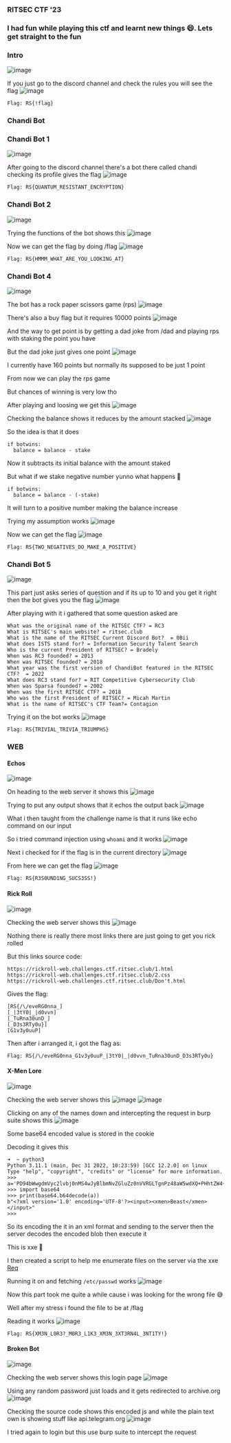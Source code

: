 <h3> RITSEC CTF '23 </h3>

### I had fun while playing this ctf and learnt new things 😄. Lets get straight to the fun

### Intro
![image](https://user-images.githubusercontent.com/127159644/229284625-035ccb60-e236-40ae-adc1-4673da62fbfb.png)

If you just go to the discord channel and check the rules you will see the flag
![image](https://user-images.githubusercontent.com/127159644/229284664-fb85536f-e833-48f9-a5c2-04c0e2bfaf94.png)

```
Flag: RS{!flag}
```

<h3> Chandi Bot </h3>

### Chandi Bot 1
![image](https://user-images.githubusercontent.com/127159644/229284869-9c32174b-23a2-479b-9d06-46cc41a3a14f.png)

After going to the discord channel there's a bot there called chandi checking its profile gives the flag
![image](https://user-images.githubusercontent.com/127159644/229284828-e4d99d9c-193e-47e1-910f-a41147089416.png)

```
Flag: RS{QUANTUM_RESISTANT_ENCRYPTION}
```

### Chandi Bot 2
![image](https://user-images.githubusercontent.com/127159644/229284882-ebaf2662-e1ce-4409-a2a3-d7ac0ea4a131.png)

Trying the functions of the bot shows this 
![image](https://user-images.githubusercontent.com/127159644/229284961-56d99da8-2daa-483a-86de-82767defe316.png)

Now we can get the flag by doing /flag
![image](https://user-images.githubusercontent.com/127159644/229284979-b4b1da0e-f978-4098-b30b-5d372a149e2f.png)

```
Flag: RS{HMMM_WHAT_ARE_YOU_LOOKING_AT}
```

### Chandi Bot 4
![image](https://user-images.githubusercontent.com/127159644/229289993-89a9938f-bbc1-433f-ae29-e249f5720e11.png)

The bot has a rock paper scissors game (rps)
![image](https://user-images.githubusercontent.com/127159644/229290099-7385d53d-66ba-410f-92cd-bc760ee01012.png)

There's also a buy flag but it requires 10000 points
![image](https://user-images.githubusercontent.com/127159644/229290203-8a753069-086e-4b8d-b49f-fb7894a5af98.png)

And the way to get point is by getting a dad joke from /dad and playing rps with staking the point you have

But the dad joke just gives one point
![image](https://user-images.githubusercontent.com/127159644/229290374-7a2cec85-f7eb-4f27-8b42-eeffa0bd63e3.png)

I currently have 160 points but normally its supposed to be just 1 point 

From now we can play the rps game

But chances of winning is very low tho 

After playing and loosing we get this
![image](https://user-images.githubusercontent.com/127159644/229291964-ec05f126-aad7-455e-bb11-f885833da5bb.png)

Checking the balance shows it reduces by the amount stacked
![image](https://user-images.githubusercontent.com/127159644/229292005-abc29369-5255-4277-95ac-e8a5939393e2.png)

So the idea is that it does

```
if botwins:
  balance = balance - stake
```

Now it subtracts its initial balance with the amount staked

But what if we stake negative number yunno what happens 🙂

```
if botwins:
  balance = balance - (-stake)
```

It will turn to a positive number making the balance increase

Trying my assumption works
![image](https://user-images.githubusercontent.com/127159644/229292355-2017671d-b604-48f1-9950-da19be9cc449.png)

Now we can get the flag
![image](https://user-images.githubusercontent.com/127159644/229292440-b514d16f-30be-4895-b4f4-ad684458e92c.png)

```
Flag: RS{TWO_NEGATIVES_DO_MAKE_A_POSITIVE}
```

### Chandi Bot 5
![image](https://user-images.githubusercontent.com/127159644/229292628-7cccedb6-e49a-4e15-ac64-8fcfeed5ff32.png)

This part just asks series of question and if its up to 10 and you get it right then the bot gives you the flag
![image](https://user-images.githubusercontent.com/127159644/229292703-8e173825-1fe2-4133-adbc-6b6c1557cb06.png)

After playing with it i gathered that some question asked are 

```
What was the original name of the RITSEC CTF? = RC3
What is RITSEC's main website? = ritsec.club
What is the name of the RITSEC Current Discord Bot?  = 0Bii
What does ISTS stand for? = Information Security Talent Search
Who is the current President of RITSEC? = Bradely
When was RC3 founded? = 2013
When was RITSEC founded? = 2018
What year was the first version of ChandiBot featured in the RITSEC CTF?  = 2022
What does RC3 stand for? = RIT Competitive Cybersecurity Club
When was Sparsa founded? = 2002
When was the first RITSEC CTF? = 2018
Who was the first President of RITSEC? = Micah Martin
What is the name of RITSEC's CTF Team?= Contagion
```

Trying it on the bot works
![image](https://user-images.githubusercontent.com/127159644/229293215-cb20e611-8500-4544-84d1-f78d7e72afa9.png)

```
Flag: RS{TRIVIAL_TRIVIA_TRIUMPHS}
```

<h3> WEB </h3>

#### Echos
![image](https://user-images.githubusercontent.com/127159644/229299501-1dd44a6f-b1fa-41a0-85dd-f3dc42d9b8b2.png)

On heading to the web server it shows this
![image](https://user-images.githubusercontent.com/127159644/229299527-a34b4c10-5943-4910-ac4a-03f09808ca91.png)

Trying to put any output shows that it echos the output back
![image](https://user-images.githubusercontent.com/127159644/229299564-4a9d887e-6559-41f8-8e54-ab587d066a6e.png)

What i then taught from the challenge name is that it runs like echo command on our input

So i tried command injection using `whoami` and it works
![image](https://user-images.githubusercontent.com/127159644/229299615-4f392af2-c9fe-410a-813a-588569fff434.png)

Next i checked for if the flag is in the current directory
![image](https://user-images.githubusercontent.com/127159644/229299635-141223e4-59bd-4eea-bb12-683128959af0.png)

From here we can get the flag
![image](https://user-images.githubusercontent.com/127159644/229299659-4d310a0b-c090-4c06-80f6-e6651cea6247.png)

```
Flag: RS{R3S0UND1NG_SUCS3SS!}
```

#### Rick Roll
![image](https://user-images.githubusercontent.com/127159644/229299691-99aa9d66-5396-43cb-88e5-b210eacd97c6.png)

Checking the web server shows this
![image](https://user-images.githubusercontent.com/127159644/229299749-748b56df-16ae-4731-9f84-ebcc5956be75.png)

Nothing there is really there most links there are just going to get you rick rolled

But this links source code:

```
https://rickroll-web.challenges.ctf.ritsec.club/1.html
https://rickroll-web.challenges.ctf.ritsec.club/2.css
https://rickroll-web.challenges.ctf.ritsec.club/Don't.html
```

Gives the flag:

```
[RS{/\/eveRG0nna_]
[_|3tY0|_|d0vvn]
[_TuRna30unD_]
[_D3s3RTy0u}]
[G1v3y0uuP]
```

Then after i arranged it, i got the flag as:

```
Flag: RS{/\/eveRG0nna_G1v3y0uuP_|3tY0|_|d0vvn_TuRna30unD_D3s3RTy0u}
```

#### X-Men Lore
![image](https://user-images.githubusercontent.com/127159644/229301469-2f9557a1-6cca-4bb9-9832-1f535b51870e.png)

Checking the web server shows this
![image](https://user-images.githubusercontent.com/127159644/229301544-f14c07ba-b53f-432b-b51a-0ec06dc000a6.png)
![image](https://user-images.githubusercontent.com/127159644/229301553-66c7e2fb-0248-442b-ad7b-1a97d41d643b.png)

Clicking on any of the names down and intercepting the request in burp suite shows this
![image](https://user-images.githubusercontent.com/127159644/229301783-f80eff00-8fe8-479e-bdc0-46a2b7b4c754.png)

Some base64 encoded value is stored in the cookie 

Decoding it gives this

```
➜  ~ python3
Python 3.11.1 (main, Dec 31 2022, 10:23:59) [GCC 12.2.0] on linux
Type "help", "copyright", "credits" or "license" for more information.
>>> a='PD94bWwgdmVyc2lvbj0nMS4wJyBlbmNvZGluZz0nVVRGLTgnPz48aW5wdXQ+PHhtZW4+QmVhc3Q8L3htZW4+PC9pbnB1dD4='
>>> import base64
>>> print(base64.b64decode(a))
b"<?xml version='1.0' encoding='UTF-8'?><input><xmen>Beast</xmen></input>"
>>> 
```

So its encoding the it in an xml format and sending to the server then the server decodes the encoded blob then execute it

This is xxe 🙂

I then created a script to help me enumerate files on the server via the xxe [Req](https://github.com/markuched13/markuched13.github.io/blob/main/solvescript/ritsec/web/xmen/solve.py)

Running it on and fetching `/etc/passwd` works
![image](https://user-images.githubusercontent.com/127159644/229302089-6c826de2-b622-497e-9e86-4fd9379dacf6.png)

Now this part took me quite a while cause i was looking for the wrong file 😅

Well after my stress i found the file to be at /flag

Reading it works
![image](https://user-images.githubusercontent.com/127159644/229302249-9c2ba65f-537e-4543-8d00-00f99c6e2371.png)

```
Flag: RS{XM3N_L0R3?_M0R3_L1K3_XM3N_3XT3RN4L_3NT1TY!}
```

#### Broken Bot
![image](https://user-images.githubusercontent.com/127159644/229302267-dc7c08f1-224e-4020-a37b-676cd75f0e8d.png)

Checking the web server shows this login page
![image](https://user-images.githubusercontent.com/127159644/229302281-b7ecdb2a-60ac-454d-b0ae-2201d9ace0ce.png)

Using any random password just loads and it gets redirected to archive.org
![image](https://user-images.githubusercontent.com/127159644/229302318-65d79bdc-9b58-412f-b36f-c91036cb489a.png)

Checking the source code shows this encoded js and while the plain text own is showing stuff like api.telegram.org
![image](https://user-images.githubusercontent.com/127159644/229302539-96d74ab2-b476-4d26-b305-fc16f601e33c.png)

I tried again to login but this use burp suite to intercept the request

